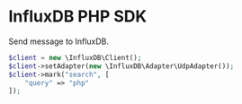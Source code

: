 # InfluxDB PHP SDK
Send message to InfluxDB.

```php
$client = new \InfluxDB\Client();
$client->setAdapter(new \InfluxDB\Adapter\UdpAdapter());
$client->mark("search", [
    "query" => "php"
]);
```

